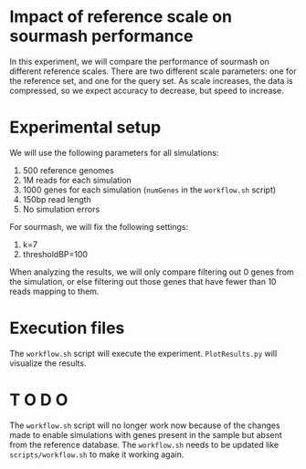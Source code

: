 # Impact of reference scale on sourmash performance
In this experiment, we will compare the performance of sourmash on different reference scales.
There are two different scale parameters: one for the reference set, and one for the query set.
As scale increases, the data is compressed, so we expect accuracy to decrease, but speed to increase.

# Experimental setup
We will use the following parameters for all simulations:
1. 500 reference genomes
2. 1M reads for each simulation
3. 1000 genes for each simulation (`numGenes` in the `workflow.sh` script)
3. 150bp read length
4. No simulation errors

For sourmash, we will fix the following settings:
1. k=7
2. thresholdBP=100

When analyzing the results, we will only compare filtering out 0 genes from the simulation, or else filtering out those genes that have fewer than 10 reads mapping to them.

# Execution files
The `workflow.sh` script will execute the experiment. `PlotResults.py` will visualize the results.

# T O D O
The `workflow.sh` script will no longer work now because of the changes made to enable
simulations with genes present in the sample but absent from the reference database.
The `workflow.sh` needs to be updated like `scripts/workflow.sh` to make it working again.
